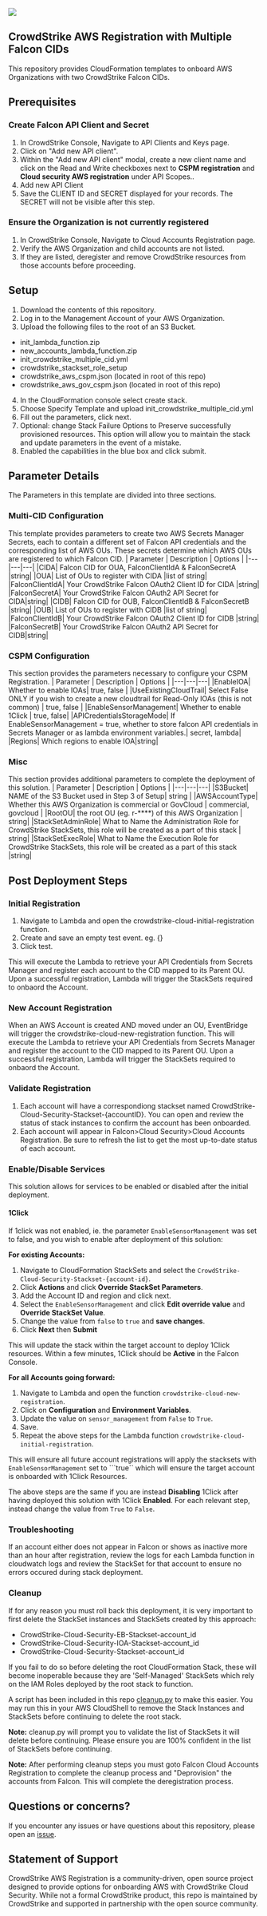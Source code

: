 ![](https://raw.githubusercontent.com/CrowdStrike/falconpy/main/docs/asset/cs-logo.png)

## CrowdStrike AWS Registration with Multiple Falcon CIDs

This repository provides CloudFormation templates to onboard AWS Organizations with two CrowdStrike Falcon CIDs.

## Prerequisites

### Create Falcon API Client and Secret
1. In CrowdStrike Console, Navigate to API Clients and Keys page.
2. Click on "Add new API client".
3. Within the "Add new API client" modal, create a new client name and click on the Read and Write checkboxes next to **CSPM registration** and **Cloud security AWS registration** under API Scopes..
4. Add new API Client
5. Save the CLIENT ID and SECRET displayed for your records. The SECRET will not be visible after this step.

### Ensure the Organization is not currently registered
1. In CrowdStrike Console, Navigate to Cloud Accounts Registration page.
2. Verify the AWS Organization and child accounts are not listed.
3. If they are listed, deregister and remove CrowdStrike resources from those accounts before proceeding.


## Setup
1. Download the contents of this repository.
2. Log in to the Management Account of your AWS Organization.
3. Upload the following files to the root of an S3 Bucket.
- init_lambda_function.zip 
- new_accounts_lambda_function.zip
- init_crowdstrike_multiple_cid.yml
- crowdstrike_stackset_role_setup
- crowdstrike_aws_cspm.json (located in root of this repo)
- crowdstrike_aws_gov_cspm.json (located in root of this repo)
4. In the CloudFormation console select create stack.
5. Choose Specify Template and upload init_crowdstrike_multiple_cid.yml
6. Fill out the parameters, click next.
7. Optional: change Stack Failure Options to Preserve successfully provisioned resources. This option will allow you to maintain the stack and update parameters in the event of a mistake.
7. Enabled the capabilities in the blue box and click submit.

## Parameter Details
The Parameters in this template are divided into three sections.

### Multi-CID Configuration
This template provides parameters to create two AWS Secrets Manager Secrets, each to contain a different set of Falcon API credentials and the corresponding list of AWS OUs.  These secrets determine which AWS OUs are registered to which Falcon CID.
| Parameter | Description | Options |
|---|---|---|
|CIDA| Falcon CID for OUA, FalconClientIdA & FalconSecretA |string|
|OUA| List of OUs to register with CIDA |list of string|
|FalconClientIdA| Your CrowdStrike Falcon OAuth2 Client ID for CIDA |string|
|FalconSecretA| Your CrowdStrike Falcon OAuth2 API Secret for CIDA|string|
|CIDB| Falcon CID for OUB, FalconClientIdB & FalconSecretB |string|
|OUB| List of OUs to register with CIDB |list of string|
|FalconClientIdB| Your CrowdStrike Falcon OAuth2 Client ID for CIDB |string|
|FalconSecretB| Your CrowdStrike Falcon OAuth2 API Secret for CIDB|string|

### CSPM Configuration
This section provides the parameters necessary to configure your CSPM Registration.
| Parameter | Description | Options |
|---|---|---|
|EnableIOA| Whether to enable IOAs| true, false |
|UseExistingCloudTrail| Select False ONLY if you wish to create a new cloudtrail for Read-Only IOAs (this is not common) | true, false |
|EnableSensorManagement| Whether to enable 1Click | true, false|
|APICredentialsStorageMode| If EnableSensorManagement = true, whether to store falcon API credentials in Secrets Manager or as lambda environment variables.| secret, lambda|
|Regions| Which regions to enable IOA|string|

### Misc
This section provides additional parameters to complete the deployment of this solution.
| Parameter | Description | Options |
|---|---|---|
|S3Bucket| NAME of the S3 Bucket used in Step 3 of Setup| string |
|AWSAccountType| Whether this AWS Organization is commercial or GovCloud | commercial, govcloud |
|RootOU| the root OU (eg. r-****) of this AWS Organization | string|
|StackSetAdminRole| What to Name the Administration Role for CrowdStrike StackSets, this role will be created as a part of this stack | string|
|StackSetExecRole| What to Name the Execution Role for CrowdStrike StackSets, this role will be created as a part of this stack |string|

## Post Deployment Steps

### Initial Registration
1. Navigate to Lambda and open the crowdstrike-cloud-initial-registration function.
2. Create and save an empty test event. eg. {}
3. Click test.

This will execute the Lambda to retrieve your API Credentials from Secrets Manager and register each account to the CID mapped to its Parent OU.  Upon a successful registration, Lambda will trigger the StackSets required to onbaord the Account.

### New Account Registration
When an AWS Account is created AND moved under an OU, EventBridge will trigger the crowdstrike-cloud-new-registration function. This will execute the Lambda to retrieve your API Credentials from Secrets Manager and register the account to the CID mapped to its Parent OU.  Upon a successful registration, Lambda will trigger the StackSets required to onbaord the Account.

### Validate Registration
1. Each account will have a correspondiong stackset named CrowdStrike-Cloud-Security-Stackset-{accountID}.  You can open and review the status of stack instances to confirm the account has been onboarded.
2. Each account will appear in Falcon>Cloud Security>Cloud Accounts Registration.  Be sure to refresh the list to get the most up-to-date status of each account.

### Enable/Disable Services
This solution allows for services to be enabled or disabled after the initial deployment.

#### 1Click
If 1click was not enabled, ie. the parameter ```EnableSensorManagement``` was set to false, and you wish to enable after deployment of this solution:

**For existing Accounts:**
1. Navigate to CloudFormation StackSets and select the ```CrowdStrike-Cloud-Security-Stackset-{account-id}```.
2. Click **Actions** and click **Override StackSet Parameters**.
3. Add the Account ID and region and click next.
4. Select the ```EnableSensorManagement``` and click **Edit override value** and **Override StackSet Value**.
5. Change the value from ```false``` to ```true``` and **save changes**.
6. Click **Next** then **Submit**

This will update the stack within the target account to deploy 1Click resources.  Within a few minutes, 1Click should be **Active** in the Falcon Console.

**For all Accounts going forward:**
1. Navigate to Lambda and open the function ```crowdstrike-cloud-new-registration```.
2. Click on **Configuration** and **Environment Variables**.
3. Update the value on ```sensor_management``` from ```False``` to ```True```.
4. Save.
5. Repeat the above steps for the Lambda function ```crowdstrike-cloud-initial-registration```.

This will ensure all future account registrations will apply the stacksets with ```EnableSensorManagement``` set to ```true`` which will ensure the target account is onboarded with 1Click Resources.

The above steps are the same if you are instead **Disabling** 1Click after having deployed this solution with 1Click **Enabled**.  For each relevant step, instead change the value from ```True``` to ```False```.

### Troubleshooting
If an account either does not appear in Falcon or shows as inactive more than an hour after registration, review the logs for each Lambda function in cloudwatch logs and review the StackSet for that account to ensure no errors occured during stack deployment.

### Cleanup

If for any reason you must roll back this deployment, it is very important to first delete the StackSet instances and StackSets created by this approach:
- CrowdStrike-Cloud-Security-EB-Stackset-account_id
- CrowdStrike-Cloud-Security-IOA-Stackset-account_id
- CrowdStrike-Cloud-Security-Stackset-account_id

If you fail to do so before deleting the root CloudFormation Stack, these will become inoperable because they are 'Self-Managed' StackSets which rely on the IAM Roles deployed by the root stack to function.

A script has been included in this repo [cleanup.py](cleanup.py) to make this easier.  You may run this in your AWS CloudShell to remove the Stack Instances and StackSets before continuing to delete the root stack.

**Note:** cleanup.py will prompt you to validate the list of StackSets it will delete before continuing.  Please ensure you are 100% confident in the list of StackSets before continuing.

**Note:** After performing cleanup steps you must goto Falcon Cloud Accounts Registration to complete the cleanup process and "Deprovision" the accounts from Falcon.  This will complete the deregistration process.

## Questions or concerns?

If you encounter any issues or have questions about this repository, please open an [issue](https://github.com/CrowdStrike/cloud-aws-registration-cloudformation/issues/new/choose).

## Statement of Support

CrowdStrike AWS Registration is a community-driven, open source project designed to provide options for onboarding AWS with CrowdStrike Cloud Security. While not a formal CrowdStrike product, this repo is maintained by CrowdStrike and supported in partnership with the open source community.